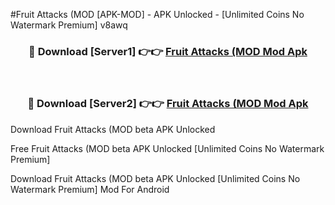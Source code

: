 #Fruit Attacks (MOD [APK-MOD] - APK Unlocked - [Unlimited Coins No Watermark Premium] v8awq



<div align="center">

<h3>🔴 Download [Server1] 👉👉 <a href="https://momento.my/?title=Fruit_Attacks_(MOD">Fruit Attacks (MOD Mod Apk</a></h3><br>

<h3>🔴 Download [Server2] 👉👉 <a href="https://momento.my/?title=Fruit_Attacks_(MOD">Fruit Attacks (MOD Mod Apk</a></h3>
</div>



Download Fruit Attacks (MOD beta APK Unlocked

Free Fruit Attacks (MOD beta APK Unlocked [Unlimited Coins No Watermark Premium]

Download Fruit Attacks (MOD beta APK Unlocked [Unlimited Coins No Watermark Premium] Mod For Android
